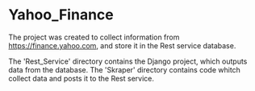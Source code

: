 # Yahoo_Finance

The project was created to collect information from https://finance.yahoo.com, and store it in the Rest service database.

The 'Rest_Service' directory contains the Django project, which outputs data from the database.
The 'Skraper' directory contains code whitch collect data and posts it to the Rest service.
